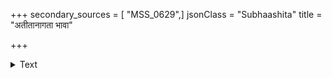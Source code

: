 +++
secondary_sources = [ "MSS_0629",]
jsonClass = "Subhaashita"
title = "अतीतानागता भावा"

+++

<details><summary>Text</summary>

अतीतानागता भावा ये च वर्तन्ति सांप्रतम्।  
तान् कालनिर्मितान् बुद्ध्वा न संज्ञां हातुमर्हसि॥
</details>

